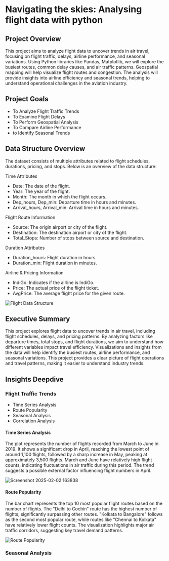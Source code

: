 # Navigating the skies: Analysing flight data with python

## Project Overview
This project aims to analyze flight data to uncover trends in air travel, focusing on flight traffic, delays, airline performance, and seasonal variations. Using Python libraries like Pandas, Matplotlib, we will explore the busiest routes, common delay causes, and air traffic patterns. Geospatial mapping will help visualize flight routes and congestion. The analysis will provide insights into airline efficiency and seasonal trends, helping to understand operational challenges in the aviation industry.

## Project Goals
- To Analyze Flight Traffic Trends 
- To Examine Flight Delays 
- To Perform Geospatial Analysis 
- To Compare Airline Performance
- to Identify Seasonal Trends

## Data Structure Overview
The dataset consists of multiple attributes related to flight schedules, durations, pricing, and stops. Below is an overview of the data structure:

Time Attributes
- Date: The date of the flight.
- Year: The year of the flight.
- Month: The month in which the flight occurs.
- Dep_hours, Dep_min: Departure time in hours and minutes.
- Arrival_hours, Arrival_min: Arrival time in hours and minutes.
  
Flight Route Information
- Source: The origin airport or city of the flight.
- Destination: The destination airport or city of the flight.
- Total_Stops: Number of stops between source and destination.

Duration Attributes
- Duration_hours: Flight duration in hours.
- Duration_min: Flight duration in minutes.

Airline & Pricing Information
- IndiGo: Indicates if the airline is IndiGo.
- Price: The actual price of the flight ticket.
- AvgPrice: The average flight price for the given route.

![Flight Data Structure](https://github.com/user-attachments/assets/7b439ac4-3a9d-4a02-a9ad-fe1fbc0cec0f)

## Executive Summary
This project explores flight data to uncover trends in air travel, including flight schedules, delays, and pricing patterns. By analyzing factors like departure times, total stops, and flight durations, we aim to understand how different variables impact travel efficiency. Visualizations and insights from the data will help identify the busiest routes, airline performance, and seasonal variations. This project provides a clear picture of flight operations and travel patterns, making it easier to understand industry trends.

## Insights Deepdive
### Flight Traffic Trends
- Time Series Analysis
- Route Popularity
- Seasonal Analysis
- Correlation Analysis

#### Time Series Analysis
The plot represents the number of flights recorded from March to June in 2019. It shows a significant drop in April, reaching the lowest point of around 1,100 flights, followed by a sharp increase in May, peaking at approximately 3,500 flights. March and June have relatively high flight counts, indicating fluctuations in air traffic during this period. The trend suggests a possible external factor influencing flight numbers in April. 

![Screenshot 2025-02-02 163838](https://github.com/user-attachments/assets/76feea11-7803-41c2-a007-e89d7f393c6f)

#### Route Popularity
The bar chart represents the top 10 most popular flight routes based on the number of flights. The "Delhi to Cochin" route has the highest number of flights, significantly surpassing other routes. "Kolkata to Bangalore" follows as the second most popular route, while routes like "Chennai to Kolkata" have relatively lower flight counts. The visualization highlights major air traffic corridors, suggesting key travel demand patterns. 

![Route Popularity](https://github.com/user-attachments/assets/403ae126-7adf-42a2-b464-bd5399947a02)

### Seasonal Analysis








